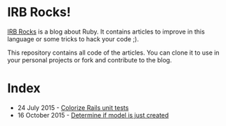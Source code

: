 # IRB Rocks!

[IRB Rocks](http://irb.rocks) is a blog about Ruby. It contains articles to improve in this language or some tricks to hack your code ;).

This repository contains all code of the articles. You can clone it to use in your personal projects or fork and contribute to the blog.

# Index

* 24 July 2015 - [Colorize Rails unit tests](https://github.com/irbrocks/blog-sources/tree/master/colorize-rails-unit-tests)
* 16 October 2015 - [Determine if model is just created](https://github.com/irbrocks/blog-sources/tree/master/determine-if-a-model-is-just-created)